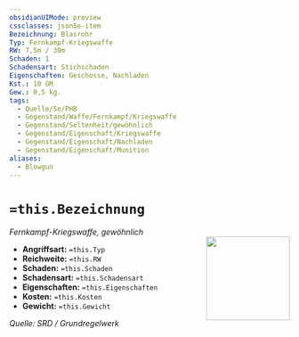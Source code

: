 ```yaml
---
obsidianUIMode: preview
cssclasses: json5e-item
Bezeichnung: Blasrohr
Typ: Fernkampf-Kriegswaffe
RW: 7,5m / 30m
Schaden: 1
Schadensart: Stichschaden
Eigenschaften: Geschosse, Nachladen
Kst.: 10 GM
Gew.: 0,5 kg.
tags:
  - Quelle/5e/PHB
  - Gegenstand/Waffe/Fernkampf/Kriegswaffe
  - Gegenstand/Seltenheit/gewöhnlich
  - Gegenstand/Eigenschaft/Kriegswaffe
  - Gegenstand/Eigenschaft/Nachladen
  - Gegenstand/Eigenschaft/Munition
aliases:
  - Blowgun
---
```

# `=this.Bezeichnung`
*Fernkampf-Kriegswaffe, gewöhnlich*  
<img src="Symbolik/Gegenstände.webp" align="right" width="150">

- **Angriffsart:** `=this.Typ`
- **Reichweite:** `=this.RW`
- **Schaden:** `=this.Schaden`
- **Schadensart:** `=this.Schadensart`
- **Eigenschaften:** `=this.Eigenschaften`
- **Kosten:** `=this.Kosten`
- **Gewicht:** `=this.Gewicht`

*Quelle: SRD / Grundregelwerk*